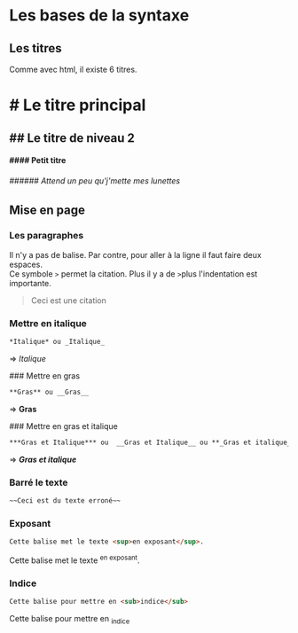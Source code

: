 # **Les bases de la syntaxe**

## Les **titres**
Comme avec html, il existe 6 titres.  
# # Le titre principal
## ## Le titre de niveau 2
#### #### Petit titre
###### ###### Attend un peu qu'j'mette mes lunettes

## Mise en page

### Les paragraphes  
Il n'y a pas de balise. Par contre, pour aller à la ligne il faut faire deux espaces.  
Ce symbole `>` permet la citation. Plus il y a de `>`plus l'indentation est importante.    
> Ceci est une citation

### Mettre en italique

```md
*Italique* ou _Italique_
```
=> _Italique_

### Mettre en gras

```md
**Gras** ou __Gras__
```
=> **Gras**  

### Mettre en gras et italique

```md
***Gras et Italique*** ou  __Gras et Italique__ ou **_Gras et italique_**
```
=> **_Gras et italique_**

### Barré le texte
```md
~~Ceci est du texte erroné~~
```

### Exposant

```md
Cette balise met le texte <sup>en exposant</sup>.
```
Cette balise met le texte <sup>en exposant</sup>.

### Indice

```md
Cette balise pour mettre en <sub>indice</sub>
```
Cette balise pour mettre en <sub>indice</sub>
